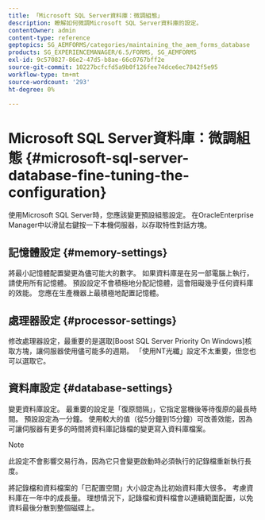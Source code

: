 ```yaml
---
title: 「Microsoft SQL Server資料庫：微調組態」
description: 瞭解如何微調Microsoft SQL Server資料庫的設定。
contentOwner: admin
content-type: reference
geptopics: SG_AEMFORMS/categories/maintaining_the_aem_forms_database
products: SG_EXPERIENCEMANAGER/6.5/FORMS, SG_AEMFORMS
exl-id: 9c570827-86e2-47d5-b8ae-66c0767bff2e
source-git-commit: 10227bcfcfd5a9b0f126fee74dce6ec7842f5e95
workflow-type: tm+mt
source-wordcount: '293'
ht-degree: 0%

---
```


# Microsoft SQL Server資料庫：微調組態 {#microsoft-sql-server-database-fine-tuning-the-configuration}

使用Microsoft SQL Server時，您應該變更預設組態設定。 在OracleEnterprise Manager中以滑鼠右鍵按一下本機伺服器，以存取特性對話方塊。

## 記憶體設定 {#memory-settings}

將最小記憶體配置變更為儘可能大的數字。 如果資料庫是在另一部電腦上執行，請使用所有記憶體。 預設設定不會積極地分配記憶體，這會阻礙幾乎任何資料庫的效能。 您應在生產機器上最積極地配置記憶體。

## 處理器設定 {#processor-settings}

修改處理器設定，最重要的是選取[Boost SQL Server Priority On Windows]核取方塊，讓伺服器使用儘可能多的週期。 「使用NT光纖」設定不太重要，但您也可以選取它。

## 資料庫設定 {#database-settings}

變更資料庫設定。 最重要的設定是「復原間隔」，它指定當機後等待復原的最長時間。 預設設定為一分鐘。 使用較大的值（從5分鐘到15分鐘）可改善效能，因為可讓伺服器有更多的時間將資料庫記錄檔的變更寫入資料庫檔案。

>[!NOTE]
>
>此設定不會影響交易行為，因為它只會變更啟動時必須執行的記錄檔重新執行長度。

將記錄檔和資料檔案的「已配置空間」大小設定為比初始資料庫大很多。 考慮資料庫在一年中的成長量。 理想情況下，記錄檔和資料檔會以連續範圍配置，以免資料最後分散到整個磁碟上。
